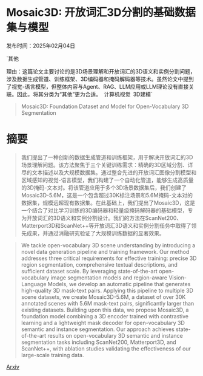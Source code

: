# Mosaic3D: 开放词汇3D分割的基础数据集与模型

发布时间：2025年02月04日

`其他

理由：这篇论文主要讨论的是3D场景理解和开放词汇的3D语义和实例分割问题，涉及数据生成管道、训练框架、3D编码器和掩码解码器等技术。虽然论文中提到了视觉-语言模型，但整体内容与Agent、RAG、LLM应用或LLM理论没有直接关联。因此，将其分类为“其他”更为合适。` `计算机视觉` `3D建模`

> Mosaic3D: Foundation Dataset and Model for Open-Vocabulary 3D Segmentation

# 摘要

> 我们提出了一种创新的数据生成管道和训练框架，用于解决开放词汇的3D场景理解问题。该方法聚焦于三个关键训练需求：精确的3D区域分割、详尽的文本描述以及大规模数据集。通过整合先进的开放词汇图像分割模型和区域感知的视觉-语言模型，我们构建了一个自动化管道，能够生成高质量的3D掩码-文本对。将该管道应用于多个3D场景数据集后，我们创建了Mosaic3D-5.6M，这是一个包含超过30K标注场景和5.6M掩码-文本对的数据集，规模远超现有数据集。在此基础上，我们提出了Mosaic3D，这是一个结合了对比学习训练的3D编码器和轻量级掩码解码器的基础模型，专为开放词汇的3D语义和实例分割设计。我们的方法在ScanNet200、Matterport3D和ScanNet++等开放词汇3D语义和实例分割任务中取得了领先成果，并通过消融研究验证了大规模训练数据的显著效果。

> We tackle open-vocabulary 3D scene understanding by introducing a novel data generation pipeline and training framework. Our method addresses three critical requirements for effective training: precise 3D region segmentation, comprehensive textual descriptions, and sufficient dataset scale. By leveraging state-of-the-art open-vocabulary image segmentation models and region-aware Vision-Language Models, we develop an automatic pipeline that generates high-quality 3D mask-text pairs. Applying this pipeline to multiple 3D scene datasets, we create Mosaic3D-5.6M, a dataset of over 30K annotated scenes with 5.6M mask-text pairs, significantly larger than existing datasets. Building upon this data, we propose Mosaic3D, a foundation model combining a 3D encoder trained with contrastive learning and a lightweight mask decoder for open-vocabulary 3D semantic and instance segmentation. Our approach achieves state-of-the-art results on open-vocabulary 3D semantic and instance segmentation tasks including ScanNet200, Matterport3D, and ScanNet++, with ablation studies validating the effectiveness of our large-scale training data.

[Arxiv](https://arxiv.org/abs/2502.02548)